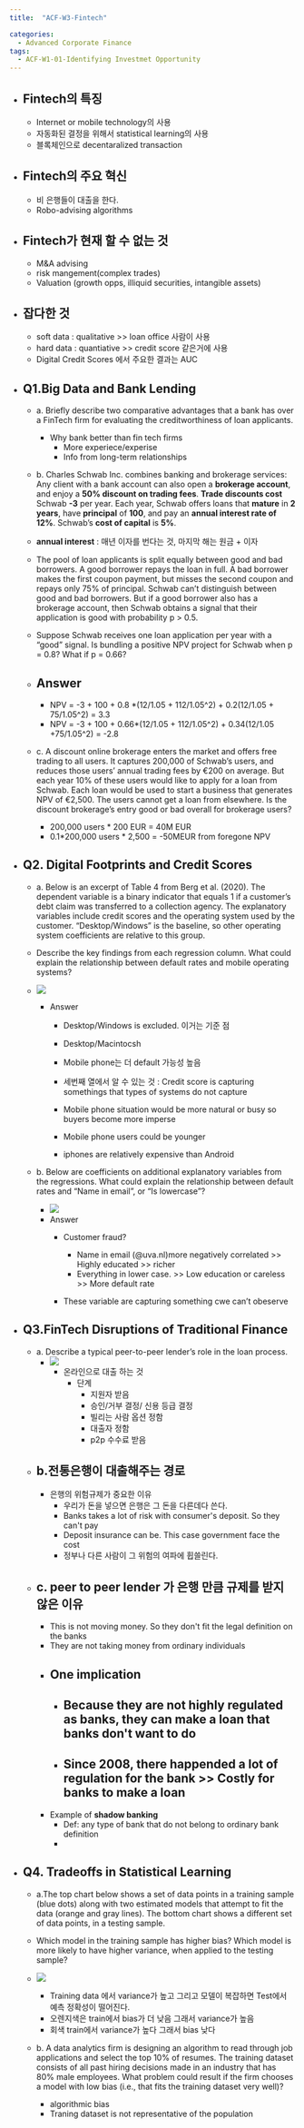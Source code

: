 ```yaml
---
title:  "ACF-W3-Fintech"

categories:
  - Advanced Corporate Finance
tags:
  - ACF-W1-01-Identifying Investmet Opportunity
---
```


- ## Fintech의 특징
  - Internet or mobile technology의 사용
  - 자동화된 결정을 위해서 statistical learning의 사용
  - 블록체인으로 decentaralized transaction 
- ## Fintech의 주요 혁신
  - 비 은행들이 대출을 한다.
  - Robo-advising algorithms
- ## Fintech가 현재 할 수 없는 것
  - M&A advising
  - risk mangement(complex trades)
  - Valuation (growth opps, illiquid securities, intangible assets)
- ## 잡다한 것
  - soft data : qualitative >> loan office 사람이 사용
  - hard data : quantiative >> credit score 같은거에 사용
  - Digital Credit Scores 에서 주요한 결과는 AUC


- ## Q1.Big Data and Bank Lending    
  - a. Briefly describe two comparative advantages that a bank has over a FinTech firm for evaluating the creditworthiness of loan applicants. 
    - Why bank better than fin tech firms
      - More experiece/experise
      - Info from long-term relationships
     
  -  b. Charles Schwab Inc. combines banking and brokerage services: Any client with a bank account can also open a **brokerage account**, and enjoy a **50% discount on trading fees**. **Trade discounts cost** Schwab **-3** per year. Each year, Schwab offers loans that **mature** in **2 years**, have **principal** of **100**, and pay an **annual interest rate of 12%**. Schwab’s **cost of capital** is **5%**. 
    - **annual interest** : 매년 이자를 번다는 것, 마지막 해는 원금 + 이자

    - The pool of loan applicants is split equally between good and bad borrowers. A good borrower repays the loan in full. A bad borrower makes the first coupon payment, but misses the second coupon and repays only 75% of principal. Schwab can’t distinguish between good and bad borrowers. But if a good borrower also has a brokerage account, then Schwab obtains a signal that their application is good with probability p > 0.5. 
      
     - Suppose Schwab receives one loan application per year with a “good” signal. Is bundling a positive NPV project for Schwab when p = 0.8? What if p = 0.66?
    
    - ## Answer
      - NPV = -3 + 100 + 0.8 *(12/1.05 + 112/1.05^2) + 0.2(12/1.05 + 75/1.05^2) =  3.3
      - NPV = -3 + 100 + 0.66*(12/1.05 + 112/1.05^2) + 0.34(12/1.05 +75/1.05^2) = -2.8

  - c. A discount online brokerage enters the market and offers free trading to all users. It captures 200,000 of Schwab’s users, and reduces those users’ annual trading fees by €200 on average. But each year 10% of these users would like to apply for a loan from Schwab. Each loan would be used to start a business that generates NPV of €2,500. The users cannot get a loan from elsewhere. Is the discount brokerage’s entry good or bad overall for brokerage users? 
  
    - 200,000 users * 200 EUR =  40M EUR
    - 0.1*200,000 users * 2,500 = -50MEUR from foregone NPV 

- ## Q2. Digital Footprints and Credit Scores
  -  a. Below is an excerpt of Table 4 from Berg et al. (2020). The dependent variable is a binary indicator that equals 1 if a customer’s debt claim was transferred to a collection agency. The explanatory variables include credit scores and the operating system used by the customer. “Desktop/Windows” is the baseline, so other operating system coefficients are relative to this group.
  -  Describe the key findings from each regression column. What could explain the relationship between default rates and mobile operating systems?
    - ![](2021-09-28-19-50-25.png)
      - Answer
         - Desktop/Windows is excluded. 이거는 기준 점
         - Desktop/Macintocsh
         - Mobile phone는 더 default 가능성 높음

         - 세번째 열에서 알 수 있는 것 
         : Credit score is capturing somethings that types of systems do not capture

         - Mobile phone situation would be more natural or busy so buyers become more imperse
         - Mobile phone users could be younger
         - iphones are relatively expensive than Android


  
  - b. Below are coefficients on additional explanatory variables from the regressions. What could explain the relationship between default rates and “Name in email”, or “Is lowercase”?
    - ![](2021-09-28-20-17-53.png)
    - Answer
      - Customer fraud?
        -  Name in email (@uva.nl)more negatively correlated >> Highly educated >> richer
        - Everything in lower case. >> Low education or careless >> More default rate
         
      -  These variable are capturing something cwe can’t obeserve


- ## Q3.FinTech Disruptions of Traditional Finance
  - a. Describe a typical peer-to-peer lender’s role in the loan process.
    - ![](2021-09-27-15-40-19.png)
      - 온라인으로 대출 하는 것
        - 단계
          - 지원자 받음
          - 승인/거부 결정/ 신용 등급 결정
          - 빌리는 사람 옵션 정함
          - 대출자 정함
          - p2p 수수료 받음
  - ## b.전통은행이 대출해주는 경로
    - 은행의 위험규제가 중요한 이유
       -  우리가 돈을 넣으면 은행은 그 돈을 다른데다 쓴다.
       -  Banks takes a lot of risk with consumer's deposit. So they can't pay
       -  Deposit insurance can be. This case government face the cost
       -  정부나 다른 사람이 그 위험의 여파에 휩쓸린다.
  - ## c. peer to peer lender 가 은행 만큼 규제를 받지 않은 이유
    - This is not moving money. So they don't fit the legal definition on the banks
    - They are not taking money from ordinary individuals
    - ## One implication
      - ## Because they are not highly regulated as banks, they can make a loan that banks don't want to do
      - ## Since 2008, there happended a lot of regulation for the bank >> Costly for banks to make a loan
    - Example of **shadow banking**
      - Def: any type of bank that do not belong to ordinary bank definition
      - 
- ## Q4. Tradeoffs in Statistical Learning
    -  a.The top chart below shows a set of data points in a training sample (blue dots) along with two estimated models that attempt to fit the data (orange and gray lines). The bottom chart shows a different set of data points, in a testing sample. 
    -  Which model in the training sample has higher bias? Which model is more likely to have higher variance, when applied to the testing sample? 

    - ![](2021-09-27-15-51-41.png)
      - Training data 에서 variance가 높고 그리고 모델이 복잡하면 Test에서 예측 정확성이 떨어진다.
      - 오렌지색은 train에서 bias가 더 낮음 그래서 variance가 높음
      - 회색 train에서 variance가 높다 그래서 bias 낮다
  - b. A data analytics firm is designing an algorithm to read through job applications and select the top 10% of resumes. The training dataset consists of all past hiring decisions made in an industry that has 80% male employees. What problem could result if the firm chooses a model with low bias (i.e., that fits the training dataset very well)? 
    - algorithmic bias
    - Traning dataset is not representative of the population